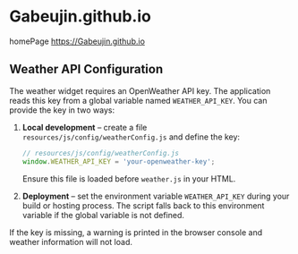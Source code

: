 # Gabeujin.github.io

homePage
https://Gabeujin.github.io

## Weather API Configuration

The weather widget requires an OpenWeather API key. The application reads this
key from a global variable named `WEATHER_API_KEY`. You can provide the key in
two ways:

1. **Local development** – create a file
   `resources/js/config/weatherConfig.js` and define the key:

   ```javascript
   // resources/js/config/weatherConfig.js
   window.WEATHER_API_KEY = 'your-openweather-key';
   ```

   Ensure this file is loaded before `weather.js` in your HTML.

2. **Deployment** – set the environment variable `WEATHER_API_KEY` during your
   build or hosting process. The script falls back to this environment variable
   if the global variable is not defined.

If the key is missing, a warning is printed in the browser console and weather
information will not load.
